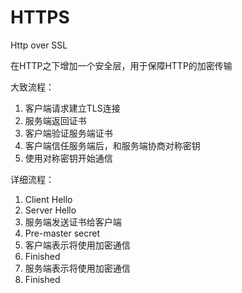 # HTTPS

Http over SSL

在HTTP之下增加一个安全层，用于保障HTTP的加密传输

大致流程：

1. 客户端请求建立TLS连接
2. 服务端返回证书
3. 客户端验证服务端证书
4. 客户端信任服务端后，和服务端协商对称密钥
5. 使用对称密钥开始通信

详细流程：

1. Client Hello 
2. Server Hello
3. 服务端发送证书给客户端
4. Pre-master secret
5. 客户端表示将使用加密通信
6. Finished
7. 服务端表示将使用加密通信
8. Finished